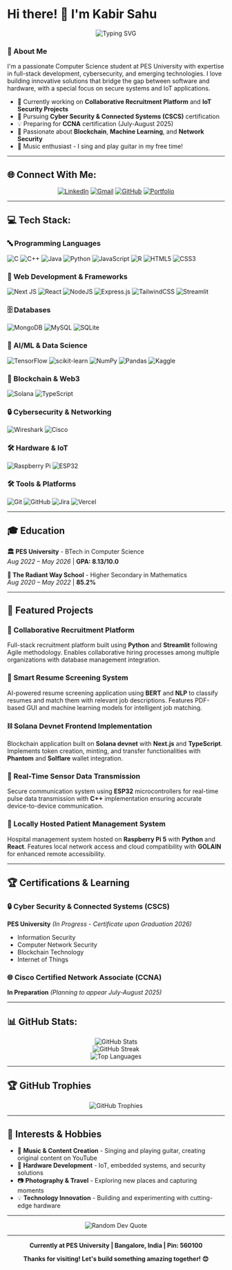 # Hi there! 👋 I'm Kabir Sahu

<div align="center">
  <img src="https://readme-typing-svg.herokuapp.com/?font=Fira+Code&pause=1000&color=2E9EF7&width=435&lines=Full+Stack+Developer;Cybersecurity+Enthusiast;IoT+Developer;Blockchain+Explorer;Always+Learning+New+Things!" alt="Typing SVG" />
</div>

### 🚀 About Me
I'm a passionate Computer Science student at PES University with expertise in full-stack development, cybersecurity, and emerging technologies. I love building innovative solutions that bridge the gap between software and hardware, with a special focus on secure systems and IoT applications.

- 🔭 Currently working on **Collaborative Recruitment Platform** and **IoT Security Projects**
- 🌱 Pursuing **Cyber Security & Connected Systems (CSCS)** certification
- 💡 Preparing for **CCNA** certification (July-August 2025)
- 🎯 Passionate about **Blockchain**, **Machine Learning**, and **Network Security**
- 🎵 Music enthusiast - I sing and play guitar in my free time!

---

## 🌐 Connect With Me:
<div align="center">
  
[![LinkedIn](https://img.shields.io/badge/LinkedIn-%230077B5.svg?style=for-the-badge&logo=linkedin&logoColor=white)](https://linkedin.com/in/kabir-sahu/) 
[![Gmail](https://img.shields.io/badge/Gmail-D14836?style=for-the-badge&logo=gmail&logoColor=white)](mailto:kabirsahu725@gmail.com)
[![GitHub](https://img.shields.io/badge/GitHub-%23121011.svg?style=for-the-badge&logo=github&logoColor=white)](https://github.com/kabir325)
[![Portfolio](https://img.shields.io/badge/Portfolio-%23000000.svg?style=for-the-badge&logo=firefox&logoColor=white)](#)

</div>

---

## 💻 Tech Stack:

### 🔤 Programming Languages
![C](https://img.shields.io/badge/c-%2300599C.svg?style=for-the-badge&logo=c&logoColor=white) 
![C++](https://img.shields.io/badge/c++-%2300599C.svg?style=for-the-badge&logo=c%2B%2B&logoColor=white) 
![Java](https://img.shields.io/badge/java-%23ED8B00.svg?style=for-the-badge&logo=openjdk&logoColor=white)
![Python](https://img.shields.io/badge/python-3670A0?style=for-the-badge&logo=python&logoColor=ffdd54) 
![JavaScript](https://img.shields.io/badge/javascript-%23323330.svg?style=for-the-badge&logo=javascript&logoColor=%23F7DF1E) 
![R](https://img.shields.io/badge/r-%23276DC3.svg?style=for-the-badge&logo=r&logoColor=white) 
![HTML5](https://img.shields.io/badge/html5-%23E34F26.svg?style=for-the-badge&logo=html5&logoColor=white)
![CSS3](https://img.shields.io/badge/css3-%231572B6.svg?style=for-the-badge&logo=css3&logoColor=white)

### 🚀 Web Development & Frameworks
![Next JS](https://img.shields.io/badge/Next-black?style=for-the-badge&logo=next.js&logoColor=white)
![React](https://img.shields.io/badge/react-%2320232a.svg?style=for-the-badge&logo=react&logoColor=%2361DAFB) 
![NodeJS](https://img.shields.io/badge/node.js-6DA55F?style=for-the-badge&logo=node.js&logoColor=white)
![Express.js](https://img.shields.io/badge/express.js-%23404d59.svg?style=for-the-badge&logo=express&logoColor=%2361DAFB)
![TailwindCSS](https://img.shields.io/badge/tailwindcss-%2338B2AC.svg?style=for-the-badge&logo=tailwind-css&logoColor=white)
![Streamlit](https://img.shields.io/badge/Streamlit-%23FE4B4B.svg?style=for-the-badge&logo=streamlit&logoColor=white)

### 🗄️ Databases
![MongoDB](https://img.shields.io/badge/MongoDB-%234ea94b.svg?style=for-the-badge&logo=mongodb&logoColor=white) 
![MySQL](https://img.shields.io/badge/mysql-4479A1.svg?style=for-the-badge&logo=mysql&logoColor=white)
![SQLite](https://img.shields.io/badge/sqlite-%2307405e.svg?style=for-the-badge&logo=sqlite&logoColor=white)

### 🤖 AI/ML & Data Science
![TensorFlow](https://img.shields.io/badge/TensorFlow-%23FF6F00.svg?style=for-the-badge&logo=TensorFlow&logoColor=white)
![scikit-learn](https://img.shields.io/badge/scikit--learn-%23F7931E.svg?style=for-the-badge&logo=scikit-learn&logoColor=white) 
![NumPy](https://img.shields.io/badge/numpy-%23013243.svg?style=for-the-badge&logo=numpy&logoColor=white) 
![Pandas](https://img.shields.io/badge/pandas-%23150458.svg?style=for-the-badge&logo=pandas&logoColor=white)
![Kaggle](https://img.shields.io/badge/Kaggle-035a7d?style=for-the-badge&logo=kaggle&logoColor=white)

### 🔗 Blockchain & Web3
![Solana](https://img.shields.io/badge/Solana-9945FF?style=for-the-badge&logo=solana&logoColor=white)
![TypeScript](https://img.shields.io/badge/typescript-%23007ACC.svg?style=for-the-badge&logo=typescript&logoColor=white)

### 🔒 Cybersecurity & Networking
![Wireshark](https://img.shields.io/badge/Wireshark-1679A7?style=for-the-badge&logo=wireshark&logoColor=white)
![Cisco](https://img.shields.io/badge/cisco-%23049fd9.svg?style=for-the-badge&logo=cisco&logoColor=black)

### 🛠️ Hardware & IoT
![Raspberry Pi](https://img.shields.io/badge/-RaspberryPi-C51A4A?style=for-the-badge&logo=Raspberry-Pi)
![ESP32](https://img.shields.io/badge/ESP32-E7352C?style=for-the-badge&logo=espressif&logoColor=white)

### 🛠️ Tools & Platforms
![Git](https://img.shields.io/badge/git-%23F05033.svg?style=for-the-badge&logo=git&logoColor=white)
![GitHub](https://img.shields.io/badge/github-%23121011.svg?style=for-the-badge&logo=github&logoColor=white) 
![Jira](https://img.shields.io/badge/jira-%230A0FFF.svg?style=for-the-badge&logo=jira&logoColor=white)
![Vercel](https://img.shields.io/badge/vercel-%23000000.svg?style=for-the-badge&logo=vercel&logoColor=white)

---

## 🎓 Education

**🏛️ PES University** - BTech in Computer Science  
*Aug 2022 – May 2026* | **GPA: 8.13/10.0**

**🏫 The Radiant Way School** - Higher Secondary in Mathematics  
*Aug 2020 – May 2022* | **85.2%**

---

## 🚀 Featured Projects

### 🤝 Collaborative Recruitment Platform
Full-stack recruitment platform built using **Python** and **Streamlit** following Agile methodology. Enables collaborative hiring processes among multiple organizations with database management integration.

### 🧠 Smart Resume Screening System  
AI-powered resume screening application using **BERT** and **NLP** to classify resumes and match them with relevant job descriptions. Features PDF-based GUI and machine learning models for intelligent job matching.

### ⛓️ Solana Devnet Frontend Implementation
Blockchain application built on **Solana devnet** with **Next.js** and **TypeScript**. Implements token creation, minting, and transfer functionalities with **Phantom** and **Solflare** wallet integration.

### 📡 Real-Time Sensor Data Transmission
Secure communication system using **ESP32** microcontrollers for real-time pulse data transmission with **C++** implementation ensuring accurate device-to-device communication.

### 🏥 Locally Hosted Patient Management System
Hospital management system hosted on **Raspberry Pi 5** with **Python** and **React**. Features local network access and cloud compatibility with **GOLAIN** for enhanced remote accessibility.

---

## 🏆 Certifications & Learning

### 🔒 Cyber Security & Connected Systems (CSCS)
**PES University** *(In Progress - Certificate upon Graduation 2026)*
- Information Security
- Computer Network Security  
- Blockchain Technology
- Internet of Things

### 🌐 Cisco Certified Network Associate (CCNA)
**In Preparation** *(Planning to appear July-August 2025)*

---

## 📊 GitHub Stats:

<div align="center">
  <img src="https://github-readme-stats.vercel.app/api?username=kabir325&theme=tokyonight&hide_border=true&include_all_commits=true&count_private=false" alt="GitHub Stats" />
</div>

<div align="center">
  <img src="https://nirzak-streak-stats.vercel.app/?user=kabir325&theme=tokyonight&hide_border=true" alt="GitHub Streak" />
</div>

<div align="center">
  <img src="https://github-readme-stats.vercel.app/api/top-langs/?username=kabir325&theme=tokyonight&hide_border=true&include_all_commits=true&count_private=false&layout=compact" alt="Top Languages" />
</div>

---

## 🏆 GitHub Trophies
<div align="center">
  <img src="https://github-profile-trophy.vercel.app/?username=kabir325&theme=tokyonight&no-frame=true&no-bg=false&margin-w=4&row=1" alt="GitHub Trophies" />
</div>

---

## 🎨 Interests & Hobbies

- 🎵 **Music & Content Creation** - Singing and playing guitar, creating original content on YouTube
- 🔧 **Hardware Development** - IoT, embedded systems, and security solutions
- 📷 **Photography & Travel** - Exploring new places and capturing moments
- 💡 **Technology Innovation** - Building and experimenting with cutting-edge hardware

---

<div align="center">
  <img src="https://quotes-github-readme.vercel.app/api?type=horizontal&theme=tokyonight" alt="Random Dev Quote" />
</div>

---

<div align="center">
  
**Currently at PES University | Bangalore, India | Pin: 560100**

**Thanks for visiting! Let's build something amazing together! 😊**

</div>

<!-- Proudly created based on my journey in tech -->
